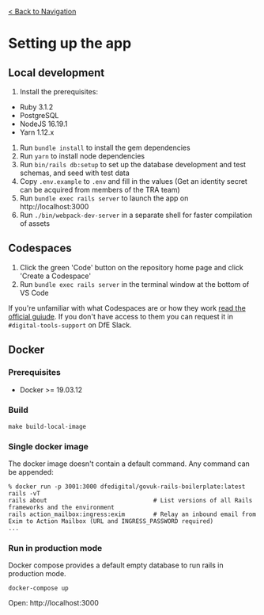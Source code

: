 [< Back to Navigation](../README.md)

# Setting up the app

## Local development

1. Install the prerequisites:
- Ruby 3.1.2
- PostgreSQL
- NodeJS 16.19.1
- Yarn 1.12.x
1. Run `bundle install` to install the gem dependencies
1. Run `yarn` to install node dependencies
1. Run `bin/rails db:setup` to set up the database development and test schemas, and seed with test data
1. Copy `.env.example` to `.env` and fill in the values (Get an identity secret can be acquired from members of the TRA team)
1. Run `bundle exec rails server` to launch the app on http://localhost:3000
1. Run `./bin/webpack-dev-server` in a separate shell for faster compilation of assets

## Codespaces

1. Click the green 'Code' button on the repository home page and click 'Create a Codespace'
2. Run `bundle exec rails server` in the terminal window at the bottom of VS Code

If you're unfamiliar with what Codespaces are or how they work [read the official guiude](https://docs.github.com/en/codespaces/overview). If you
don't have access to them you can request it in `#digital-tools-support` on DfE Slack.

## Docker

### Prerequisites
- Docker >= 19.03.12

### Build
```
make build-local-image
```

### Single docker image
The docker image doesn't contain a default command. Any command can be appended:
```
% docker run -p 3001:3000 dfedigital/govuk-rails-boilerplate:latest rails -vT
rails about                              # List versions of all Rails frameworks and the environment
rails action_mailbox:ingress:exim        # Relay an inbound email from Exim to Action Mailbox (URL and INGRESS_PASSWORD required)
...
```

### Run in production mode
Docker compose provides a default empty database to run rails in production mode.

```
docker-compose up
```

Open: http://localhost:3000
